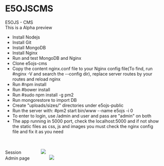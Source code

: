 # E5OJSCMS
E5OJS - CMS
<br>
This is a Alpha preview
<br>
<ul>
  <li>Install Nodejs</li>
  <li>Install Git</li>
  <li>Install MongoDB</li>
  <li>Install Nginx</li>
  <li>Run and test MongoDB and Nginx</li>
  <li>Clone e5ojs-cms</li>
  <li>Copy the content nginx.conf file to your Nginx config file(To find, run #nginx -V and search the --config dir), replace server routes by your routes and reload nginx</li>
  <li>Run #npm install</li>
  <li>Run #bower install</li>
  <li>Run #sudo npm install -g pm2</li>
  <li>Run mongorestore to import DB</li>
  <li>Create "uploads/sizes/" directories under e5ojs-public</li>
  <li>Run the server with: #pm2 start bin/www --name e5ojs -i 0</li>
  <li>To enter to login, use /admin and user and pass are "admin" on both</li>
  <li>The app running in 5000 port, check the localhost:5000 and if not show the static files as css, js and images you must check the nginx config file and fix it as you need</li>
</ul>
<br>
<br>
Session
<img style="padding-left:60px; padding-right:60px" src="https://lh3.googleusercontent.com/DaQa96jtkqCD6Vv64f2xHZs9kydcgfhXqsqm9JcSrGb792JgX7EQpOtkJi3RlU388elsArMHqb_X39Q=w1523-h947-rw">
<br>
Admin page
<img style="padding-left:60px; padding-right:60px" src="https://lh4.googleusercontent.com/xzbkd7-ICdLFIU3pLU0TeywnpSCcoAidgYXZlwMsZXu2ysGfxQcIbyxrYbd-HsZnH3wpUBXaakhkgCg=w1523-h947-rw">
